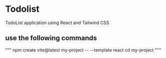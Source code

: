 <h1>Todolist</h1>
<p>TodoList application using React and Tailwind CSS</p>
<h2>use the following commands</h2>
"""
npm create vite@latest my-project -- --template react
cd my-project
"""
